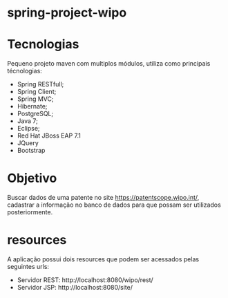 # spring-project-wipo

# Tecnologias

Pequeno projeto maven com multiplos módulos, utiliza como principais técnologias:

- Spring RESTfull;
- Spring Client;
- Spring MVC;
- Hibernate;
- PostgreSQL;
- Java 7;
- Eclipse;
- Red Hat JBoss EAP 7.1
- JQuery
- Bootstrap

# Objetivo

Buscar dados de uma patente no site https://patentscope.wipo.int/, cadastrar a informação no banco de dados para que possam ser utilizados posteriormente.

# resources

A aplicação possui dois resources que podem ser acessados pelas seguintes urls:

- Servidor REST: http://localhost:8080/wipo/rest/
- Servidor JSP: http://localhost:8080/site/
